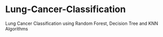 # Lung-Cancer-Classification
Lung Cancer Classification using Random Forest, Decision Tree and KNN Algorithms
